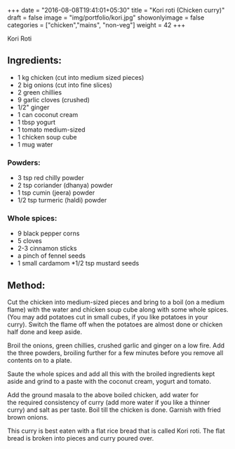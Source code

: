 +++
date = "2016-08-08T19:41:01+05:30"
title = "Kori roti (Chicken curry)"
draft = false
image = "img/portfolio/kori.jpg"
showonlyimage = false
categories = ["chicken","mains", "non-veg"] 
weight = 42
+++

Kori Roti
<!--more-->

## Ingredients:

  - 1 kg chicken (cut into medium sized pieces)
  - 2 big onions (cut into fine slices)
  - 2 green chillies
  - 9 garlic cloves (crushed)
  - 1/2" ginger
  - 1 can coconut cream
  - 1 tbsp yogurt
  - 1 tomato medium-sized
  - 1 chicken soup cube
  - 1 mug water

### Powders:

  - 3 tsp red chilly powder
  - 2 tsp coriander (dhanya) powder
  - 1 tsp cumin (jeera) powder
  - 1/2 tsp turmeric (haldi) powder

### Whole spices:

  - 9 black pepper corns
  - 5 cloves
  - 2-3 cinnamon sticks
  - a pinch of fennel seeds
  - 1 small cardamom \*1/2 tsp mustard seeds

## Method:

Cut the chicken into medium-sized pieces and bring to a boil (on a
medium flame) with the water and chicken soup cube along with some whole
spices. (You may add potatoes cut in small cubes, if you like potatoes
in your curry). Switch the flame off when the potatoes are almost done
or chicken half done and keep aside.

Broil the onions, green chillies, crushed garlic and ginger on a low
fire. Add the three powders, broiling further for a few minutes before
you remove all contents on to a plate.

Saute the whole spices and add all this with the broiled ingredients
kept aside and grind to a paste with the coconut cream, yogurt and
tomato.

Add the ground masala to the above boiled chicken, add water for  
the required consistency of curry (add more water if you like a thinner
curry) and salt as per taste. Boil till the chicken is done. Garnish
with fried brown onions.

This curry is best eaten with a flat rice bread that is called Kori
roti. The flat bread is broken into pieces and curry poured over.

